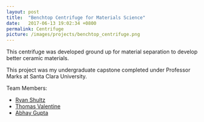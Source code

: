 ```yaml
---
layout: post
title:  "Benchtop Centrifuge for Materials Science"
date:   2017-06-13 19:02:34 +0800
permalink: Centrifuge
picture: /images/projects/benchtop_centrifuge.png
---
```


This centrifuge was developed ground up for material separation to develop better ceramic materials.

This project was my undergraduate capstone completed under Professor Marks at Santa Clara University.

Team Members:
<ul>
    <li> <a href="http://www.linkedin.com/in/ryanschulz46/"> Ryan Shultz</a></li>
    <li> <a href="https://www.linkedin.com/in/thomas-valentine-7b6a29110/">Thomas Valentine</a></li>
    <li> <a href="https://www.linkedin.com/in/abgup/">Abhay Gupta</a></li>
</ul>

